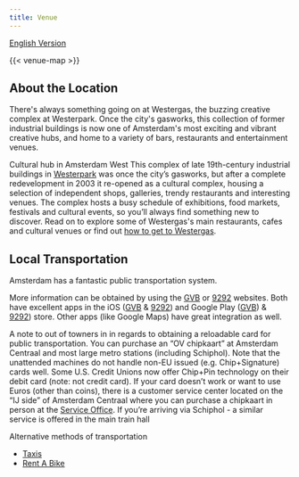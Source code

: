 ```yaml
---
title: Venue
---
```

[English Version](./venue-en_us.md)

{{< venue-map >}}

## About the Location

There's always something going on at Westergas, the buzzing creative complex at Westerpark. Once the city's gasworks, this collection of former industrial buildings is now one of Amsterdam's most exciting and vibrant creative hubs, and home to a variety of bars, restaurants and entertainment venues.

Cultural hub in Amsterdam West
This complex of late 19th-century industrial buildings in [Westerpark](https://www.iamsterdam.com/en/about-amsterdam/amsterdam-neighbourhoods/westerpark) was once the city’s gasworks, but after a complete redevelopment in 2003 it re-opened as a cultural complex, housing a selection of independent shops, galleries, trendy restaurants and interesting venues. The complex hosts a busy schedule of exhibitions, food markets, festivals and cultural events, so you’ll always find something new to discover. Read on to explore some of Westergas's main restaurants, cafes and cultural venues or find out [how to get to Westergas](https://www.iamsterdam.com/en/see-and-do/whats-on/clubbing-nightlife-amsterdam/dance-clubs/westergas).

## Local Transportation

Amsterdam has a fantastic public transportation system.

More information can be obtained by using the [GVB](http://en.gvb.nl/) or [9292](http://9292.nl/en) websites. Both have excellent apps in the iOS ([GVB](https://itunes.apple.com/nl/app/gvb/id370393784) & [9292](https://itunes.apple.com/nl/app/9292/id556557690)) and Google Play ([GVB](https://play.google.com/store/apps/details?id=nl.moopmobility.gvb&hl=en)) & [9292](https://play.google.com/store/apps/details?id=nl.negentwee&hl=en)) store. Other apps (like Google Maps) have great integration as well.

A note to out of towners in in regards to obtaining a reloadable card for public transportation.
You can purchase an “OV chipkaart” at Amsterdam Centraal and most large metro stations (including Schiphol). Note that the unattended machines do not handle non-EU issued (e.g. Chip+Signature) cards well. Some U.S. Credit Unions now offer Chip+Pin technology on their debit card (note: not credit card). If your card doesn’t work or want to use Euros (other than coins), there is a customer service center located on the “IJ side” of Amsterdam Centraal where you can purchase a chipkaart in person at the [Service Office](https://www.nsinternational.nl/en/tickets-services/opening-hours-ticket-and-service-shops). If you’re arriving via Schiphol - a similar service is offered in the main train hall

Alternative methods of transportation

- [Taxis](http://www.iamsterdam.com/en/visiting/plan-your-trip/getting-around/taxis)
- [Rent A Bike](http://www.iamsterdam.com/en/visiting/plan-your-trip/getting-around/rental/bike-hire)
